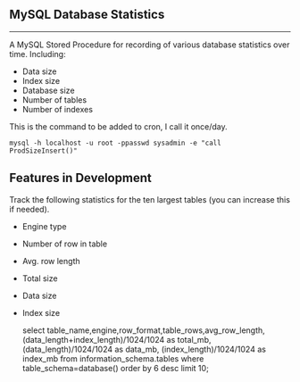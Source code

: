 MySQL Database Statistics
-------------------------

-------------------------

A MySQL Stored Procedure for recording of various database statistics over time. Including:

* Data size
* Index size
* Database size
* Number of tables
* Number of indexes

This is the command to be added to cron, I call it once/day.

	mysql -h localhost -u root -ppasswd sysadmin -e "call ProdSizeInsert()"


Features in Development
-----------------------

Track the following statistics for the ten largest tables (you can increase this if needed).

* Engine type
* Number of row in table
* Avg. row length
* Total size
* Data size
* Index size

	select table_name,engine,row_format,table_rows,avg_row_length,
		(data_length+index_length)/1024/1024 as total_mb,
		(data_length)/1024/1024 as data_mb,
		(index_length)/1024/1024 as index_mb
	from information_schema.tables
	where table_schema=database()
	order by 6 desc
	limit 10;
